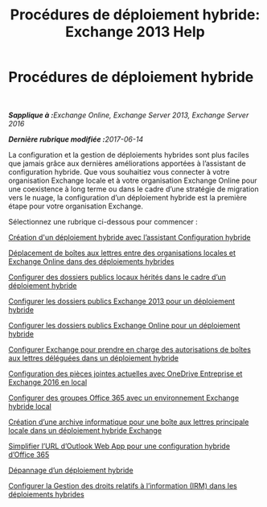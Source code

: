 ﻿---
title: 'Procédures de déploiement hybride: Exchange 2013 Help'
TOCTitle: Procédures de déploiement hybride
ms:assetid: cbbe558d-1ae2-49ed-bd97-2013349fef35
ms:mtpsurl: https://technet.microsoft.com/fr-fr/library/JJ200788(v=EXCHG.150)
ms:contentKeyID: 50479676
ms.date: 05/22/2018
mtps_version: v=EXCHG.150
ms.translationtype: MT
---

# Procédures de déploiement hybride

 

_<strong>Sapplique à :</strong>Exchange Online, Exchange Server 2013, Exchange Server 2016_

_<strong>Dernière rubrique modifiée :</strong>2017-06-14_

La configuration et la gestion de déploiements hybrides sont plus faciles que jamais grâce aux dernières améliorations apportées à l’assistant de configuration hybride. Que vous souhaitiez vous connecter à votre organisation Exchange locale et à votre organisation Exchange Online pour une coexistence à long terme ou dans le cadre d’une stratégie de migration vers le nuage, la configuration d’un déploiement hybride est la première étape pour votre organisation Exchange.

Sélectionnez une rubrique ci-dessous pour commencer :

[Création d'un déploiement hybride avec l’assistant Configuration hybride](create-a-hybrid-deployment-with-the-hybrid-configuration-wizard-exchange-2013-help.md)

[Déplacement de boîtes aux lettres entre des organisations locales et Exchange Online dans des déploiements hybrides](move-mailboxes-between-on-premises-and-exchange-online-organizations-in-hybrid-deployments-exchange-2013-help.md)

[Configurer des dossiers publics locaux hérités dans le cadre d’un déploiement hybride](configure-legacy-on-premises-public-folders-for-a-hybrid-deployment-exchange-2013-help.md)

[Configurer les dossiers publics Exchange 2013 pour un déploiement hybride](configure-exchange-2013-public-folders-for-a-hybrid-deployment-exchange-2013-help.md)

[Configurer les dossiers publics Exchange Online pour un déploiement hybride](configure-exchange-online-public-folders-for-a-hybrid-deployment-exchange-2013-help.md)

[Configurer Exchange pour prendre en charge des autorisations de boîtes aux lettres déléguées dans un déploiement hybride](configure-exchange-to-support-delegated-mailbox-permissions-in-a-hybrid-deployment-exchange-2013-help.md)

[Configuration des pièces jointes actuelles avec OneDrive Entreprise et Exchange 2016 en local](configure-document-collaboration-with-onedrive-for-business-and-exchange-2016-on-premises-exchange-2013-help.md)

[Configurer des groupes Office 365 avec un environnement Exchange hybride local](configure-office-365-groups-with-on-premises-exchange-hybrid-exchange-2013-help.md)

[Création d’une archive informatique pour une boîte aux lettres principale locale dans un déploiement hybride Exchange](create-a-cloud-based-archive-for-an-on-premises-primary-mailbox-in-an-exchange-hybrid-deployment-exchange-online-help.md)

[Simplifier l’URL d’Outlook Web App pour une configuration hybride d’Office 365](simplify-the-outlook-web-app-url-for-office-365-hybrid-exchange-2013-help.md)

[Dépannage d’un déploiement hybride](troubleshoot-a-hybrid-deployment-exchange-2013-help.md)

[Configurer la Gestion des droits relatifs à l’information (IRM) dans les déploiements hybrides](irm-in-exchange-hybrid-deployments-exchange-2013-help.md)

